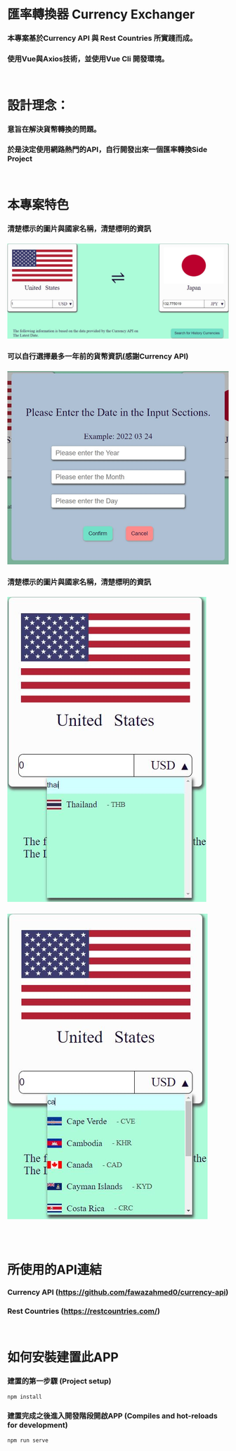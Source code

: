 # 匯率轉換器 Currency Exchanger 
### 本專案基於Currency API 與 Rest Countries 所實踐而成。
### 使用Vue與Axios技術，並使用Vue Cli 開發環境。

<br/>

# 設計理念：
### 意旨在解決貨幣轉換的問題。
### 於是決定使用網路熱門的API，自行開發出來一個匯率轉換Side Project

<br/>

# 本專案特色
### 清楚標示的圖片與國家名稱，清楚標明的資訊
### ![Currnecy Exchange Example](./readme_img/currency-exchange.jpg)

### 可以自行選擇最多一年前的貨幣資訊(感謝Currency API)
### ![Date Select](./readme_img/date-select.jpg)

### 清楚標示的圖片與國家名稱，清楚標明的資訊
### ![Search Country Query](./readme_img/search-country.jpg)
### ![Search Country Query](./readme_img/search-country2.jpg)
<br>

<br/>

# 所使用的API連結
### Currency API (https://github.com/fawazahmed0/currency-api)
### Rest Countries (https://restcountries.com/)
<br>

# 如何安裝建置此APP

### 建置的第一步驟 (Project setup)
```
npm install
```

### 建置完成之後進入開發階段開啟APP (Compiles and hot-reloads for development)
```
npm run serve
```

<!-- ### Compiles and minifies for production
```
npm run build
```

### Lints and fixes files
```
npm run lint
```

### Customize configuration
See [Configuration Reference](https://cli.vuejs.org/config/). -->
